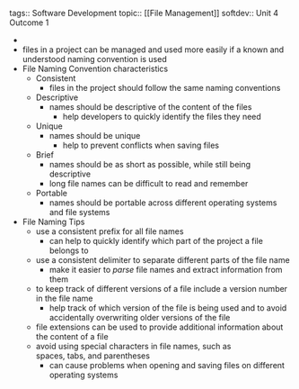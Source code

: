 tags:: Software Development
topic:: [[File Management]]
softdev:: Unit 4 Outcome 1

-
- files in a project can be managed and used more easily if a known and understood naming convention is used
- File Naming Convention characteristics
	- Consistent
		- files in the project should follow the same naming conventions
	- Descriptive
		- names should be descriptive of the content of the files
			- help developers to quickly identify the files they need
	- Unique
		- names should be unique
			- help to prevent conflicts when saving files
	- Brief
		- names should be as short as possible, while still being descriptive
		- long file names can be difficult to read and remember
	- Portable
		- names should be portable across different operating systems and file systems
- File Naming Tips
	- use a consistent prefix for all file names
		- can help to quickly identify which part of the project a file belongs to
	- use a consistent delimiter to separate different parts of the file name
		- make it easier to *parse* file names and extract information from them
	- to keep track of different versions of a file include a version number in the file name
		- help track of which version of the file is being used and to avoid accidentally overwriting older versions of the file
	- file extensions can be used to provide additional information about the content of a file
	- avoid using special characters in file names, such as spaces, tabs, and parentheses
		- can cause problems when opening and saving files on different operating systems